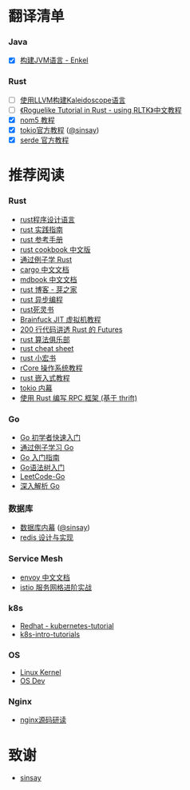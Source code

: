 # 翻译清单

### Java
 - [x] [构建JVM语言 - Enkel](./Java/构建JVM语言-Enkel)

### Rust
 - [ ] [使用LLVM构建Kaleidoscope语言](./Rust/使用LLVM构建Kaleidoscope语言)  
 - [ ] [《Roguelike Tutorial in Rust - using RLTK》中文教程](https://github.com/fucking-translation/rustrogueliketutorial-zh)
 - [x] [nom5 教程](./Rust/nom/nom-tutorial/)  
 - [x] [tokio官方教程](https://sinsay.github.io/tokio/tutorial-hello.html) ([@sinsay](https://github.com/sinsay))
 - [x] [serde 官方教程](./Rust/serde/serde-tutorial/)

# 推荐阅读

### Rust
- [rust程序设计语言](https://github.com/KaiserY/trpl-zh-cn) 
- [rust 实践指南](https://rust-guide.budshome.com/)
- [rust 参考手册](https://minstrel1977.gitee.io/rust-reference)
- [rust cookbook 中文版](https://rust-cookbook.budshome.com/)
- [通过例子学 Rust](https://rust-by-example.budshome.com/index.html)
- [cargo 中文文档](https://cargo.budshome.com/)
- [mdbook 中文文档](https://mdbook.budshome.com/)
- [rust 博客 - 芽之家](https://blog.budshome.com/)
- [rust 异步编程](https://github.com/fucking-translation/async-book-zh)
- [rust死灵书](https://learnku.com/docs/nomicon/2018)  
- [Brainfuck JIT 虚拟机教程](https://nugine.github.io/bfjit/introduction.html) 
- [200 行代码讲透 Rust 的 Futures](https://stevenbai.top/books-futures-explained/book/)
- [rust 算法俱乐部](https://github.com/weihanglo/rust-algorithm-club)
- [rust cheat sheet](https://cheats.rs/)
- [rust 小宏书](https://zjp-cn.github.io/tlborm)
- [rCore 操作系统教程](https://rcore-os.github.io/rCore-Tutorial-Book-v3/index.html)
- [rust 嵌入式教程](https://github.com/nkbai/book)
- [tokio 内幕](https://tony612.github.io/tokio-internals/02_main_thread_2.html)
- [使用 Rust 编写 RPC 框架 (基于 thrift)](https://github.com/mini-lust/tutorials)

### Go

- [Go 初学者快速入门](https://github.com/KeKe-Li/For-learning-Go-Tutorial)
- [通过例子学习 Go](https://github.com/gobyexample-cn/gobyexample)
- [Go 入门指南](https://github.com/unknwon/the-way-to-go_ZH_CN)
- [Go语法树入门](https://github.com/chai2010/go-ast-book)
- [LeetCode-Go](https://github.com/halfrost/LeetCode-Go)
- [深入解析 Go](https://github.com/tiancaiamao/go-internals)

### 数据库
 - [数据库内幕](https://sinsay.github.io/db/index.html) ([@sinsay](https://github.com/sinsay))
 - [redis 设计与实现](https://github.com/huangz1990/redisbook)

### Service Mesh
 - [envoy 中文文档](https://www.servicemesher.com/envoy/)
 - [istio 服务网格进阶实战](https://www.servicemesher.com/istio-handbook/)

 ### k8s

 - [Redhat - kubernetes-tutorial](https://github.com/redhat-scholars/kubernetes-tutorial)
 - [k8s-intro-tutorials](https://github.com/mrbobbytables/k8s-intro-tutorials)

 ### OS

 - [Linux Kernel ](https://www.kernel.org/doc/html/latest/index.html)
 - [OS Dev](https://wiki.osdev.org/Introduction)

 ### Nginx
 
 - [nginx源码研读](https://www.kancloud.cn/digest/understandingnginx/202588)

# 致谢

- [sinsay](https://github.com/sinsay)
